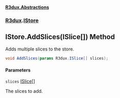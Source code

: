 #### [R3dux.Abstractions](R3dux.Abstractions.md 'R3dux.Abstractions')
### [R3dux](R3dux.Abstractions.md#R3dux 'R3dux').[IStore](IStore.md 'R3dux.IStore')

## IStore.AddSlices(ISlice[]) Method

Adds multiple slices to the store.

```csharp
void AddSlices(params R3dux.ISlice[] slices);
```
#### Parameters

<a name='R3dux.IStore.AddSlices(R3dux.ISlice[]).slices'></a>

`slices` [ISlice](ISlice.md 'R3dux.ISlice')[[]](https://docs.microsoft.com/en-us/dotnet/api/System.Array 'System.Array')

The slices to add.